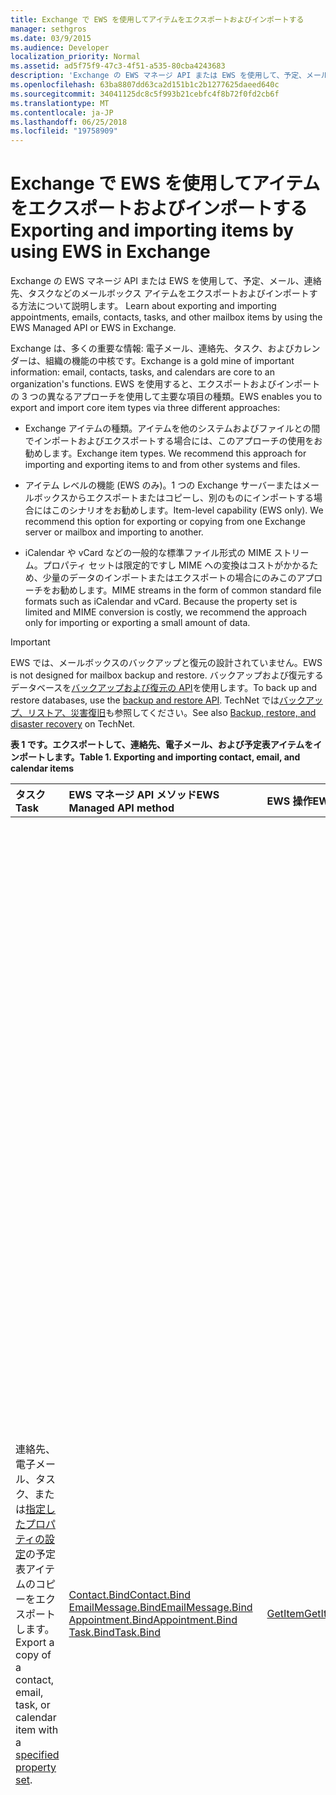 ```yaml
---
title: Exchange で EWS を使用してアイテムをエクスポートおよびインポートする
manager: sethgros
ms.date: 03/9/2015
ms.audience: Developer
localization_priority: Normal
ms.assetid: ad5f75f9-47c3-4f51-a535-80cba4243683
description: 'Exchange の EWS マネージ API または EWS を使用して、予定、メール、連絡先、タスクなどのメールボックス アイテムをエクスポートおよびインポートする方法について説明します。 '
ms.openlocfilehash: 63ba8807dd63ca2d151b1c2b1277625daeed640c
ms.sourcegitcommit: 34041125dc8c5f993b21cebfc4f8b72f0fd2cb6f
ms.translationtype: MT
ms.contentlocale: ja-JP
ms.lasthandoff: 06/25/2018
ms.locfileid: "19758909"
---
```

# <a name="exporting-and-importing-items-by-using-ews-in-exchange"></a><span data-ttu-id="2b8b5-103">Exchange で EWS を使用してアイテムをエクスポートおよびインポートする</span><span class="sxs-lookup"><span data-stu-id="2b8b5-103">Exporting and importing items by using EWS in Exchange</span></span>

<span data-ttu-id="2b8b5-104">Exchange の EWS マネージ API または EWS を使用して、予定、メール、連絡先、タスクなどのメールボックス アイテムをエクスポートおよびインポートする方法について説明します。 </span><span class="sxs-lookup"><span data-stu-id="2b8b5-104">Learn about exporting and importing appointments, emails, contacts, tasks, and other mailbox items by using the EWS Managed API or EWS in Exchange.</span></span> 
  
<span data-ttu-id="2b8b5-105">Exchange は、多くの重要な情報: 電子メール、連絡先、タスク、およびカレンダーは、組織の機能の中核です。</span><span class="sxs-lookup"><span data-stu-id="2b8b5-105">Exchange is a gold mine of important information: email, contacts, tasks, and calendars are core to an organization's functions.</span></span> <span data-ttu-id="2b8b5-106">EWS を使用すると、エクスポートおよびインポートの 3 つの異なるアプローチを使用して主要な項目の種類。</span><span class="sxs-lookup"><span data-stu-id="2b8b5-106">EWS enables you to export and import core item types via three different approaches:</span></span>
  
- <span data-ttu-id="2b8b5-p102">Exchange アイテムの種類。アイテムを他のシステムおよびファイルとの間でインポートおよびエクスポートする場合には、このアプローチの使用をお勧めします。</span><span class="sxs-lookup"><span data-stu-id="2b8b5-p102">Exchange item types. We recommend this approach for importing and exporting items to and from other systems and files.</span></span>
    
- <span data-ttu-id="2b8b5-p103">アイテム レベルの機能 (EWS のみ)。1 つの Exchange サーバーまたはメールボックスからエクスポートまたはコピーし、別のものにインポートする場合にはこのシナリオをお勧めします。</span><span class="sxs-lookup"><span data-stu-id="2b8b5-p103">Item-level capability (EWS only). We recommend this option for exporting or copying from one Exchange server or mailbox and importing to another.</span></span>
    
- <span data-ttu-id="2b8b5-p104">iCalendar や vCard などの一般的な標準ファイル形式の MIME ストリーム。プロパティ セットは限定的ですし MIME への変換はコストがかかるため、少量のデータのインポートまたはエクスポートの場合にのみこのアプローチをお勧めします。</span><span class="sxs-lookup"><span data-stu-id="2b8b5-p104">MIME streams in the form of common standard file formats such as iCalendar and vCard. Because the property set is limited and MIME conversion is costly, we recommend the approach only for importing or exporting a small amount of data.</span></span>
    
> [!IMPORTANT]
> <span data-ttu-id="2b8b5-113">EWS では、メールボックスのバックアップと復元の設計されていません。</span><span class="sxs-lookup"><span data-stu-id="2b8b5-113">EWS is not designed for mailbox backup and restore.</span></span> <span data-ttu-id="2b8b5-114">バックアップおよび復元するデータベースを[バックアップおよび復元の API](../backup-restore/backup-and-restore-for-exchange-2013.md)を使用します。</span><span class="sxs-lookup"><span data-stu-id="2b8b5-114">To back up and restore databases, use the [backup and restore API](../backup-restore/backup-and-restore-for-exchange-2013.md).</span></span> <span data-ttu-id="2b8b5-115">TechNet では[バックアップ、リストア、災害復旧](http://technet.microsoft.com/ja-jp/library/dd876874%28v=exchg.150%29.aspx)も参照してください。</span><span class="sxs-lookup"><span data-stu-id="2b8b5-115">See also [Backup, restore, and disaster recovery](http://technet.microsoft.com/ja-jp/library/dd876874%28v=exchg.150%29.aspx) on TechNet.</span></span> 
  
<span data-ttu-id="2b8b5-116">**表 1 です。エクスポートして、連絡先、電子メール、および予定表アイテムをインポートします。**</span><span class="sxs-lookup"><span data-stu-id="2b8b5-116">**Table 1. Exporting and importing contact, email, and calendar items**</span></span>

|<span data-ttu-id="2b8b5-117">**タスク**</span><span class="sxs-lookup"><span data-stu-id="2b8b5-117">**Task**</span></span>|<span data-ttu-id="2b8b5-118">**EWS マネージ API メソッド**</span><span class="sxs-lookup"><span data-stu-id="2b8b5-118">**EWS Managed API method**</span></span>|<span data-ttu-id="2b8b5-119">**EWS 操作**</span><span class="sxs-lookup"><span data-stu-id="2b8b5-119">**EWS operation**</span></span>|<span data-ttu-id="2b8b5-120">**メモ**</span><span class="sxs-lookup"><span data-stu-id="2b8b5-120">**Notes**</span></span>|
|:-----|:-----|:-----|:-----|
|<span data-ttu-id="2b8b5-121">連絡先、電子メール、タスク、または[指定したプロパティの設定](properties-and-extended-properties-in-ews-in-exchange.md)の予定表アイテムのコピーをエクスポートします。</span><span class="sxs-lookup"><span data-stu-id="2b8b5-121">Export a copy of a contact, email, task, or calendar item with a [specified property set](properties-and-extended-properties-in-ews-in-exchange.md).</span></span>  <br/> |[<span data-ttu-id="2b8b5-122">Contact.Bind</span><span class="sxs-lookup"><span data-stu-id="2b8b5-122">Contact.Bind</span></span>](http://msdn.microsoft.com/ja-jp/library/microsoft.exchange.webservices.data.contact.bind%28v=exchg.80%29.aspx) <br/> [<span data-ttu-id="2b8b5-123">EmailMessage.Bind</span><span class="sxs-lookup"><span data-stu-id="2b8b5-123">EmailMessage.Bind</span></span>](http://msdn.microsoft.com/ja-jp/library/microsoft.exchange.webservices.data.emailmessage.bind%28v=exchg.80%29.aspx) <br/> [<span data-ttu-id="2b8b5-124">Appointment.Bind</span><span class="sxs-lookup"><span data-stu-id="2b8b5-124">Appointment.Bind</span></span>](http://msdn.microsoft.com/ja-jp/library/microsoft.exchange.webservices.data.appointment.bind%28v=exchg.80%29.aspx) <br/> [<span data-ttu-id="2b8b5-125">Task.Bind</span><span class="sxs-lookup"><span data-stu-id="2b8b5-125">Task.Bind</span></span>](http://msdn.microsoft.com/ja-jp/library/microsoft.exchange.webservices.data.task.bind%28v=exchg.80%29.aspx) <br/> |[<span data-ttu-id="2b8b5-126">GetItem</span><span class="sxs-lookup"><span data-stu-id="2b8b5-126">GetItem</span></span>](http://msdn.microsoft.com/library/e3590b8b-c2a7-4dad-a014-6360197b68e4%28Office.15%29.aspx) <br/> |<span data-ttu-id="2b8b5-p106">メールボックス アイテムを Exchange 以外の別のシステムまたはファイル (vCard ファイル タイプと iCal ファイル タイプを含む) にエクスポートする場合には、このオプションをお勧めします。エクスポートされたプロパティ セットを制御できるため、また Exchange サーバーのパフォーマンスが良いため、通常はこれが最適なオプションです。</span><span class="sxs-lookup"><span data-stu-id="2b8b5-p106">We recommend this option if you're exporting mailbox items to another non-Exchange system or file (including vCard and iCal file types). Because you have control over the exported property set, and because performance is better for the Exchange server, this is generally the best option.  </span></span><br/> <span data-ttu-id="2b8b5-129">メールボックス アイテムのプロパティ セットによっては、およびアイテムに設定されているスキーマ化されていないプロパティ ID (拡張プロパティ) すべてにアプリケーションが対応しているかどうかによっては、このオプションでは、完全な再現性を持つコピーを生成できない場合があります。</span><span class="sxs-lookup"><span data-stu-id="2b8b5-129">Depending on the properties set on a mailbox item, and whether your application is aware of all of the non-schematized property identifiers (extended properties) that might be set on an item, this option might not produce a full-fidelity copy.</span></span>  <br/> <span data-ttu-id="2b8b5-130">これらの方法と操作は、アイテムのプロパティと、要求された拡張プロパティのスキーマのセットを提供します。</span><span class="sxs-lookup"><span data-stu-id="2b8b5-130">These methods and operation provide the schematized set of properties for an item plus any requested extended properties.</span></span> <span data-ttu-id="2b8b5-131">**Bind**メソッドまたは**GetItem**操作だけできる項目の完全なエクスポート アイテムに設定されている拡張プロパティがわかっている場合。</span><span class="sxs-lookup"><span data-stu-id="2b8b5-131">The **Bind** method or **GetItem** operation can only provide full-fidelity export of items if you know the extended properties that are set on an item.</span></span> <span data-ttu-id="2b8b5-132">忠実を有効にするのにはのすべての既知[の拡張プロパティ](properties-and-extended-properties-in-ews-in-exchange.md)を要求することができます。</span><span class="sxs-lookup"><span data-stu-id="2b8b5-132">You can request all the known [extended properties](properties-and-extended-properties-in-ews-in-exchange.md) to enable full fidelity.</span></span>  <br/> <span data-ttu-id="2b8b5-133">> [!TIP]> EWS のマネージ API でトレース機能を使用すると、エクスポートされたアイテムの XML 表現を取得するのにすることができます。</span><span class="sxs-lookup"><span data-stu-id="2b8b5-133">> [!TIP]> You can use the tracing feature in the EWS Managed API to get the XML representation of exported items.</span></span>           <span data-ttu-id="2b8b5-134">詳細については、[カスタム形式にアイテムをエクスポートする](how-to-export-items-by-using-ews-in-exchange.md#bk_exportcustom)を参照してください。</span><span class="sxs-lookup"><span data-stu-id="2b8b5-134">For more information, see [Export an item into a custom format](how-to-export-items-by-using-ews-in-exchange.md#bk_exportcustom).</span></span>  <br/> |
|<span data-ttu-id="2b8b5-135">連絡先、電子メール、タスク、または[指定したプロパティの設定](properties-and-extended-properties-in-ews-in-exchange.md)の予定表アイテムのコピーをインポートします。</span><span class="sxs-lookup"><span data-stu-id="2b8b5-135">Import a copy of a contact, email, task, or calendar item with a [specified property set](properties-and-extended-properties-in-ews-in-exchange.md).</span></span>  <br/> |[<span data-ttu-id="2b8b5-136">Contact.Save</span><span class="sxs-lookup"><span data-stu-id="2b8b5-136">Contact.Save</span></span>](http://msdn.microsoft.com/ja-jp/library/microsoft.exchange.webservices.data.contact.save%28v=exchg.80%29.aspx) <br/> [<span data-ttu-id="2b8b5-137">EmailMessage.Save</span><span class="sxs-lookup"><span data-stu-id="2b8b5-137">EmailMessage.Save</span></span>](http://msdn.microsoft.com/ja-jp/library/microsoft.exchange.webservices.data.emailmessage.save%28v=exchg.80%29.aspx) <br/> [<span data-ttu-id="2b8b5-138">Appointment.Save</span><span class="sxs-lookup"><span data-stu-id="2b8b5-138">Appointment.Save</span></span>](http://msdn.microsoft.com/ja-jp/library/microsoft.exchange.webservices.data.appointment.save%28v=exchg.80%29.aspx) <br/> [<span data-ttu-id="2b8b5-139">Task.Save</span><span class="sxs-lookup"><span data-stu-id="2b8b5-139">Task.Save</span></span>](http://msdn.microsoft.com/ja-jp/library/microsoft.exchange.webservices.data.task.save%28v=exchg.80%29.aspx) <br/> |[<span data-ttu-id="2b8b5-140">CreateItem</span><span class="sxs-lookup"><span data-stu-id="2b8b5-140">CreateItem</span></span>](http://msdn.microsoft.com/library/78a52120-f1d0-4ed7-8748-436e554f75b6%28Office.15%29.aspx) <br/> |<span data-ttu-id="2b8b5-p109">Exchange にメールボックス アイテムをインポートする場合、このオプションをお勧めします。インポートされたアイテムの状態を維持するためにいくつかのアイテムの種類で特別なプロパティを設定しなければならない場合があります。一部のプロパティは Exchange によって設定されクライアントでは設定されないので、必ずしも完全に再現性のあるインポートとはなりません。</span><span class="sxs-lookup"><span data-stu-id="2b8b5-p109">We recommend this option for importing mailbox items into Exchange. You might have to set special properties on some item types in order to maintain the state of the imported item. Because some properties are only set by Exchange and not by clients, it's not always possible to have a full-fidelity import.  </span></span><br/> <span data-ttu-id="2b8b5-p110">たとえば、出席者が含まれる会議をメールボックスにインポートすることはできません。Exchange が開催者と出席者との間に関係を設定しているためです。この関係は、会議出席依頼を送信する開催者、およびそれを受け取って応答する出席者だけが設定できます。</span><span class="sxs-lookup"><span data-stu-id="2b8b5-p110">For example, you cannot import a meeting with attendees into a mailbox because Exchange sets the relationships between the organizer and attendees. This relationship can only be established by organizers sending and attendees receiving and responding to the meeting request.  </span></span><br/> <span data-ttu-id="2b8b5-146">**予定**オブジェクトを Exchange では、複雑な関係と設定を持つことができます。</span><span class="sxs-lookup"><span data-stu-id="2b8b5-146">**Appointment** objects in Exchange can have complex relationships and settings.</span></span> <span data-ttu-id="2b8b5-147">(会議) の出席者の予定には、会議の開催者と出席者の会議を結合する設定があります。</span><span class="sxs-lookup"><span data-stu-id="2b8b5-147">Appointments that have attendees (meetings) have settings that tie together the meeting organizer and meeting attendees.</span></span> <span data-ttu-id="2b8b5-148">エクスポートの予定をインポートすると、これらの設定は維持されません。</span><span class="sxs-lookup"><span data-stu-id="2b8b5-148">These settings are not maintained when you export and import appointments.</span></span> <span data-ttu-id="2b8b5-149">会議の開催者と出席者の関係上で直接プログラムを使用して再同期、予定はサポートされません。</span><span class="sxs-lookup"><span data-stu-id="2b8b5-149">Programmatically reestablishing meeting organizer/attendee relationships directly on the appointments is not supported.</span></span> <span data-ttu-id="2b8b5-150">オプションを実行するのには、これらの関係を再確立するが次の会議を再送信して、出席者が会議を承諾する会議の開催者にある、インポート後の後処理します。</span><span class="sxs-lookup"><span data-stu-id="2b8b5-150">An option you do have for reestablishing those relationships is to perform post-processing after an import, then have an organizer resend the meetings and have the attendees accept the meetings.</span></span> <span data-ttu-id="2b8b5-151">Exchange の偽装を使用すると、開催者と出席者の両方の呼び出しを行います。</span><span class="sxs-lookup"><span data-stu-id="2b8b5-151">You can use Exchange impersonation to make the calls for both the organizer and the attendees.</span></span> <span data-ttu-id="2b8b5-152">正しく、メールボックス内の他の会議に関連する会議のことを避けるためにインポートする前に**予定**オブジェクトの UID プロパティを変更する必要があります。</span><span class="sxs-lookup"><span data-stu-id="2b8b5-152">You should change the UID property of the **Appointment** object before you import to avoid having meetings be incorrectly related to other meetings in a mailbox.</span></span>  <br/> |
|<span data-ttu-id="2b8b5-153">連絡先、メール、タスク、予定表アイテムのコピーを完全な再現性でエクスポートする</span><span class="sxs-lookup"><span data-stu-id="2b8b5-153">Export a copy of a contact, email, task, or calendar item in full-fidelity.</span></span>  <br/> |<span data-ttu-id="2b8b5-154">適用できません</span><span class="sxs-lookup"><span data-stu-id="2b8b5-154">Not applicable</span></span>  <br/> |[<span data-ttu-id="2b8b5-155">ExportItems</span><span class="sxs-lookup"><span data-stu-id="2b8b5-155">ExportItems</span></span>](http://msdn.microsoft.com/library/e2846abb-0b16-4732-bbd8-038a674672f6%28Office.15%29.aspx) <br/> |<span data-ttu-id="2b8b5-156">これは、Exchange メールボックスにインポートするメールボックスのアイテムをエクスポートするための最適なオプションです。</span><span class="sxs-lookup"><span data-stu-id="2b8b5-156">This is the best option for exporting mailbox items that you want to import back into an Exchange mailbox.</span></span> <span data-ttu-id="2b8b5-157">メールボックスの間でアイテムをコピーするのにはこのオプションを使用することもできます。</span><span class="sxs-lookup"><span data-stu-id="2b8b5-157">You can also use this option to copy items between mailboxes.</span></span> <span data-ttu-id="2b8b5-158">**ExportItems**操作は、メールボックスとの間の情報の移動に使用できるアイテムを表す非透過のストリームを提供します。</span><span class="sxs-lookup"><span data-stu-id="2b8b5-158">The **ExportItems** operation provides an opaque stream that represents the item that you can use to move information between mailboxes.</span></span> <span data-ttu-id="2b8b5-159">[GetItem](http://msdn.microsoft.com/library/e3590b8b-c2a7-4dad-a014-6360197b68e4%28Office.15%29.aspx)操作で**ExportItems**を使用すると、別のシステムで項目を検索するインデックスを作成します。</span><span class="sxs-lookup"><span data-stu-id="2b8b5-159">You can use **ExportItems** with the [GetItem](http://msdn.microsoft.com/library/e3590b8b-c2a7-4dad-a014-6360197b68e4%28Office.15%29.aspx) operation to make an index for finding the items in another system.</span></span> <span data-ttu-id="2b8b5-160">エクスポートのストリームを変更することはできません。</span><span class="sxs-lookup"><span data-stu-id="2b8b5-160">You cannot change the export stream.</span></span>  <br/> <span data-ttu-id="2b8b5-161">詳細については、[完全な忠実性を持つアイテムをエクスポートする](how-to-export-items-by-using-ews-in-exchange.md#bk_exportfullfidelity)を参照してください。</span><span class="sxs-lookup"><span data-stu-id="2b8b5-161">For more information, see [Export items with full fidelity](how-to-export-items-by-using-ews-in-exchange.md#bk_exportfullfidelity).</span></span>  <br/> |
|<span data-ttu-id="2b8b5-162">連絡先、メール、タスク、予定表アイテムのコピーを完全な再現性でインポートする </span><span class="sxs-lookup"><span data-stu-id="2b8b5-162">Import a copy of a contact, email, task, or calendar item in full-fidelity.</span></span>  <br/> |<span data-ttu-id="2b8b5-163">適用できません</span><span class="sxs-lookup"><span data-stu-id="2b8b5-163">Not applicable</span></span>  <br/> |[<span data-ttu-id="2b8b5-164">UploadItems</span><span class="sxs-lookup"><span data-stu-id="2b8b5-164">UploadItems</span></span>](http://msdn.microsoft.com/library/a88cbe99-7968-454d-a545-4f92c330909f%28Office.15%29.aspx) <br/> |<span data-ttu-id="2b8b5-165">これは、 **ExportItems**操作によってエクスポートされたアイテムをインポートするための唯一のオプションです。</span><span class="sxs-lookup"><span data-stu-id="2b8b5-165">This is the only option for importing items that were exported by the **ExportItems** operation.</span></span>  <br/> |
|<span data-ttu-id="2b8b5-166">一般的なファイルの種類の連絡先、メール、予定表アイテムのコピーを MIME ストリームとしてエクスポートする </span><span class="sxs-lookup"><span data-stu-id="2b8b5-166">Export a copy of a contact, email, or calendar item as a MIME stream for a common file type.</span></span>  <br/> |[<span data-ttu-id="2b8b5-167">Contact.Bind</span><span class="sxs-lookup"><span data-stu-id="2b8b5-167">Contact.Bind</span></span>](http://msdn.microsoft.com/ja-jp/library/microsoft.exchange.webservices.data.contact.bind%28v=exchg.80%29.aspx) <br/> [<span data-ttu-id="2b8b5-168">EmailMessage.Bind</span><span class="sxs-lookup"><span data-stu-id="2b8b5-168">EmailMessage.Bind</span></span>](http://msdn.microsoft.com/ja-jp/library/microsoft.exchange.webservices.data.emailmessage.bind%28v=exchg.80%29.aspx) <br/> [<span data-ttu-id="2b8b5-169">Appointment.Bind</span><span class="sxs-lookup"><span data-stu-id="2b8b5-169">Appointment.Bind</span></span>](http://msdn.microsoft.com/ja-jp/library/microsoft.exchange.webservices.data.appointment.bind%28v=exchg.80%29.aspx) <br/> |<span data-ttu-id="2b8b5-170">**GetItem**</span><span class="sxs-lookup"><span data-stu-id="2b8b5-170">**GetItem**</span></span> <br/> |<span data-ttu-id="2b8b5-171">[MimeContent](http://msdn.microsoft.com/ja-jp/library/microsoft.exchange.webservices.data.item.mimecontent%28v=exchg.80%29.aspx)プロパティを使用するには、MIME ストリーム形式の項目を取得します。</span><span class="sxs-lookup"><span data-stu-id="2b8b5-171">You can use the [MimeContent](http://msdn.microsoft.com/ja-jp/library/microsoft.exchange.webservices.data.item.mimecontent%28v=exchg.80%29.aspx) property to get the MIME stream representation of an item.</span></span>  <br/> <span data-ttu-id="2b8b5-p113">このストリームは、アイテムのすべてのプロパティの基本的なすべてのサブセットを提供します。1 回限りの操作ではこの MIME ストリームだけを使用するのがベスト プラクティスです。大規模で頻繁なアイテムのインポート/エクスポートでは MIME を使用しないでください。Exchange は MIME コンテンツの変換を実行するので、パフォーマンスに影響を及ぶ可能性があるためです。</span><span class="sxs-lookup"><span data-stu-id="2b8b5-p113">This will provide a basic subset of all the properties on an item. As a best practice, only use the MIME stream for one-off operations. Do not rely on MIME for large and frequent importing/exporting of items, because Exchange performs content conversion for the MIME and this can affect performance.  </span></span><br/> <span data-ttu-id="2b8b5-175">**連絡先**の MIME ストリームは、 [vCard](http://www.faqs.org/rfcs/rfc2426.mdl) (.vcf) ファイルです。</span><span class="sxs-lookup"><span data-stu-id="2b8b5-175">The **Contact** MIME stream is a [vCard](http://www.faqs.org/rfcs/rfc2426.mdl) (.vcf) file.</span></span> <span data-ttu-id="2b8b5-176">連絡先に設定されているプロパティ、に応じてこの可能性があります完全なコピーを作成できません。</span><span class="sxs-lookup"><span data-stu-id="2b8b5-176">Depending on the properties set on a contact, this might not produce a full-fidelity copy.</span></span> <span data-ttu-id="2b8b5-177">VCard の MIME ストリームを使用して連絡先をインポートすることはできませんに注意してください。</span><span class="sxs-lookup"><span data-stu-id="2b8b5-177">Note that you cannot import a contact by using the vCard MIME stream.</span></span> <span data-ttu-id="2b8b5-178">詳細については、 [vCard ファイルに連絡先をエクスポートする](how-to-export-items-by-using-ews-in-exchange.md#bk_exportvcardmime)を参照してください。</span><span class="sxs-lookup"><span data-stu-id="2b8b5-178">To learn more, see [Export a contact into a vCard file](how-to-export-items-by-using-ews-in-exchange.md#bk_exportvcardmime).</span></span>  <br/> <span data-ttu-id="2b8b5-179">**Email メッセージ**の MIME ストリームは、.eml ファイルです。</span><span class="sxs-lookup"><span data-stu-id="2b8b5-179">The **EmailMessage** MIME stream is an .eml file.</span></span> <span data-ttu-id="2b8b5-180">.Eml 形式は、Outlook およびその他の電子メール クライアントはこれで識別できるため便利です。</span><span class="sxs-lookup"><span data-stu-id="2b8b5-180">The .eml format is convenient because Outlook and other email clients can identify it.</span></span> <span data-ttu-id="2b8b5-181">多くのブラウザーはそのファイルの種類を使用できますので便利ですが、.mht ファイルを作成するのには、MIME ストリームを使用することもできます。</span><span class="sxs-lookup"><span data-stu-id="2b8b5-181">You can also use the MIME stream to create an .mht file, which is convenient because many browsers can use that file type.</span></span> <span data-ttu-id="2b8b5-182">EWS では、.msg ファイルに電子メールをエクスポートするため、.msg ファイルのストリームを提供していません。</span><span class="sxs-lookup"><span data-stu-id="2b8b5-182">EWS doesn't provide a .msg file stream for exporting an email to a .msg file.</span></span> <span data-ttu-id="2b8b5-183">.Msg ファイルをエクスポートするためのオプションは、どちらかに[のコンス トラクターにします。MSG ファイルを](http://msdn.microsoft.com/ja-jp/library/cc463912%28v=EXCHG.80%29.aspx)、 **EmailMessage.Bind**メソッドまたは**GetItem**操作の結果から [呼び出し]、または EWS を呼び出すし、結果からの .msg ファイルを構築するサード ・ パーティ製の API を使用します。</span><span class="sxs-lookup"><span data-stu-id="2b8b5-183">Your options for exporting an .msg file are to either [construct an .MSG file](http://msdn.microsoft.com/ja-jp/library/cc463912%28v=EXCHG.80%29.aspx) from the results of an **EmailMessage.Bind** method or **GetItem** operation call, or use a third-party API that calls EWS and constructs the .msg file from the results.</span></span> <span data-ttu-id="2b8b5-184">詳細については、 [.eml ファイルとして電子メールのエクスポート](how-to-export-items-by-using-ews-in-exchange.md#bk_exportemailmime)を参照してください。</span><span class="sxs-lookup"><span data-stu-id="2b8b5-184">For more information, see [Export an email as an .eml file](how-to-export-items-by-using-ews-in-exchange.md#bk_exportemailmime).</span></span>  <br/> <span data-ttu-id="2b8b5-185">**予定**の MIME ストリームは、iCal (.ics) ファイルです。</span><span class="sxs-lookup"><span data-stu-id="2b8b5-185">The **Appointment** MIME stream is an iCal (.ics) file.</span></span> <span data-ttu-id="2b8b5-186">.Ics 形式は、Outlook およびその他の電子メール クライアントはこれで識別できるため便利です。</span><span class="sxs-lookup"><span data-stu-id="2b8b5-186">The .ics format is convenient because Outlook and other email clients can identify it.</span></span> <span data-ttu-id="2b8b5-187">MIME ストリームには、出席者情報は明記されていないために、会議をエクスポートするための実行可能なオプションではありません。</span><span class="sxs-lookup"><span data-stu-id="2b8b5-187">This is not a viable option for exporting meetings because attendee information is not provided in the MIME stream.</span></span> <span data-ttu-id="2b8b5-188">添付ファイルおよびその他のプロパティは、MIME ストリームに含まれません可能性があります。</span><span class="sxs-lookup"><span data-stu-id="2b8b5-188">Attachments and other properties might not be included in the MIME stream.</span></span> <span data-ttu-id="2b8b5-189">[予定](http://msdn.microsoft.com/ja-jp/library/microsoft.exchange.webservices.data.appointment%28v=exchg.80%29.aspx)オブジェクトとは、 **GetItem**操作によって返された XML から iCal 形式を作成することを検討してください。</span><span class="sxs-lookup"><span data-stu-id="2b8b5-189">Consider constructing the iCal format from either the [Appointment](http://msdn.microsoft.com/ja-jp/library/microsoft.exchange.webservices.data.appointment%28v=exchg.80%29.aspx) object or from the XML returned by the **GetItem** operation.</span></span> <span data-ttu-id="2b8b5-190">この方法では、キャプチャすることも複数の拡張プロパティを使用して Exchange プロパティ ("x ' プロパティ) iCal ファイルにします。</span><span class="sxs-lookup"><span data-stu-id="2b8b5-190">This way, you can capture more of the Exchange properties with extended properties ("X-' properties) in the iCal file.</span></span> <span data-ttu-id="2b8b5-191">XML 形式の予定をエクスポートすることもできます。</span><span class="sxs-lookup"><span data-stu-id="2b8b5-191">You can also export an appointment in XML form.</span></span> <span data-ttu-id="2b8b5-192">**GetItem**操作を呼び出すし、システムに XML を保存します。</span><span class="sxs-lookup"><span data-stu-id="2b8b5-192">Call the **GetItem** operation and save the XML in your system.</span></span> <span data-ttu-id="2b8b5-193">XML データベースに格納するのに XML を取得するのには、EWS のマネージ API で[トレース機能](how-to-trace-requests-responses-to-troubleshoot-ews-managed-api-applications.md)を使用することもできます。</span><span class="sxs-lookup"><span data-stu-id="2b8b5-193">You can also use the [tracing functionality](how-to-trace-requests-responses-to-troubleshoot-ews-managed-api-applications.md) in the EWS Managed API to capture the XML to put in an XML database.</span></span> <span data-ttu-id="2b8b5-194">詳細については、 [iCal ファイルとして予定をエクスポートする](how-to-export-items-by-using-ews-in-exchange.md#bk_exporticalmime)を参照してください。</span><span class="sxs-lookup"><span data-stu-id="2b8b5-194">For more information, see [Exporting an appointment as an iCal file](how-to-export-items-by-using-ews-in-exchange.md#bk_exporticalmime).</span></span>  <br/> |
|<span data-ttu-id="2b8b5-195">一般的なファイルの種類の MIME ストリームとしてメール、予定表アイテムのコピーをインポートする</span><span class="sxs-lookup"><span data-stu-id="2b8b5-195">Import a copy of an email or calendar item as a MIME stream for a common file type.</span></span>  <br/> |[<span data-ttu-id="2b8b5-196">EmailMessage.Save</span><span class="sxs-lookup"><span data-stu-id="2b8b5-196">EmailMessage.Save</span></span>](http://msdn.microsoft.com/ja-jp/library/microsoft.exchange.webservices.data.emailmessage.save%28v=exchg.80%29.aspx) <br/> [<span data-ttu-id="2b8b5-197">Appointment.Save</span><span class="sxs-lookup"><span data-stu-id="2b8b5-197">Appointment.Save</span></span>](http://msdn.microsoft.com/ja-jp/library/microsoft.exchange.webservices.data.appointment.save%28v=exchg.80%29.aspx) <br/> |<span data-ttu-id="2b8b5-198">**CreateItem**</span><span class="sxs-lookup"><span data-stu-id="2b8b5-198">**CreateItem**</span></span> <br/> |<span data-ttu-id="2b8b5-199">**Email メッセージ**や**予定**オブジェクトの**MimeContent**プロパティを使用して、.eml ファイルまたは .ics ファイルをインポートできます。</span><span class="sxs-lookup"><span data-stu-id="2b8b5-199">You can import an .eml or .ics file by using the **MimeContent** property on an **EmailMessage** or **Appointment** object.</span></span> <span data-ttu-id="2b8b5-200">[PidTagMessageFlags (0x0E07)](http://msdn.microsoft.com/ja-jp/library/office/cc839733%28v=office.15%29.aspx)の電子メールが、下書きではない場合、拡張プロパティを設定する必要があります。</span><span class="sxs-lookup"><span data-stu-id="2b8b5-200">You will need to set the [PidTagMessageFlags (0x0E07)](http://msdn.microsoft.com/ja-jp/library/office/cc839733%28v=office.15%29.aspx) extended property if the email is not a draft.</span></span>  <br/> <span data-ttu-id="2b8b5-201">この方法で、会議をインポートすることはできません。</span><span class="sxs-lookup"><span data-stu-id="2b8b5-201">You cannot use this approach to import meetings.</span></span>  <br/> |
   
## <a name="alternatives-to-exporting-and-importing-items-by-using-ews"></a><span data-ttu-id="2b8b5-202">EWS を使用したアイテムのエクスポートとインポート以外の方法</span><span class="sxs-lookup"><span data-stu-id="2b8b5-202">Alternatives to exporting and importing items by using EWS</span></span>
<span data-ttu-id="2b8b5-203"><a name="alternatives"> </a></span><span class="sxs-lookup"><span data-stu-id="2b8b5-203"></span></span>

<span data-ttu-id="2b8b5-p118">他の方法を使用して、Exporing メールボックスとの間でアイテムをインポート/エクスポートできます。インポートとエクスポートの戦略を設計するときに考慮できる事柄を次にいくつか示します。</span><span class="sxs-lookup"><span data-stu-id="2b8b5-p118">Other options are available for exporing and importing items to and from an Exchange mailbox. The following are some ideas to consider when you design your import and export strategy:</span></span>
  
- <span data-ttu-id="2b8b5-206">PowerShell を使用して EWS を呼び出し、出力を .csv ファイルに書式設定します。</span><span class="sxs-lookup"><span data-stu-id="2b8b5-206">Use PowerShell to call EWS and format the output into a .csv file.</span></span>
    
- <span data-ttu-id="2b8b5-p119">MAPI を実装するサード パーティ製のライブラリを使用して、アイテムのエクスポート/インポートを行います。また、EWS を .msg ファイルに変換するサード パーティ製ライブラリも利用できます。</span><span class="sxs-lookup"><span data-stu-id="2b8b5-p119">Use third-party libraries that implement MAPI to export and import items. Third-party libraries that convert EWS to .msg files are available too.</span></span>
    
- <span data-ttu-id="2b8b5-209">[メールボックスのインポートを実行し要求をエクスポート](http://technet.microsoft.com/ja-jp/library/ee633455%28v=exchg.150%29.aspx)する Exchange 管理シェルと[MailboxImportRequest](http://technet.microsoft.com/ja-jp/library/ff607310%28v=exchg.150%29.aspx)と[MailboxExportRequest](http://technet.microsoft.com/ja-jp/library/ff607299%28v=exchg.150%29.aspx)コマンドレットを使用します。</span><span class="sxs-lookup"><span data-stu-id="2b8b5-209">Use the Exchange Management Shell and the [MailboxImportRequest](http://technet.microsoft.com/ja-jp/library/ff607310%28v=exchg.150%29.aspx) and [MailboxExportRequest](http://technet.microsoft.com/ja-jp/library/ff607299%28v=exchg.150%29.aspx) cmdlets to [fulfill mailbox import and export requests](http://technet.microsoft.com/ja-jp/library/ee633455%28v=exchg.150%29.aspx).</span></span> 
    
- <span data-ttu-id="2b8b5-210">インポートおよびエクスポートするアイテムを[Outlook のインポートのオプション](http://office.microsoft.com/en-us/outlook-help/import-outlook-items-from-an-outlook-data-file-pst-HA102505743.aspx)を使用します。</span><span class="sxs-lookup"><span data-stu-id="2b8b5-210">Use [Outlook's import options](http://office.microsoft.com/en-us/outlook-help/import-outlook-items-from-an-outlook-data-file-pst-HA102505743.aspx) to import and export items.</span></span> 
    
## <a name="in-this-section"></a><span data-ttu-id="2b8b5-211">このセクションの内容</span><span class="sxs-lookup"><span data-stu-id="2b8b5-211">In this section</span></span>
<span data-ttu-id="2b8b5-212"><a name="alternatives"> </a></span><span class="sxs-lookup"><span data-stu-id="2b8b5-212"></span></span>

- [<span data-ttu-id="2b8b5-213">Exchange EWS を使用して項目をエクスポートします。</span><span class="sxs-lookup"><span data-stu-id="2b8b5-213">Export items by using EWS in Exchange</span></span>](how-to-export-items-by-using-ews-in-exchange.md)
    
- [<span data-ttu-id="2b8b5-214">Exchange EWS を使用してアイテムをインポート</span><span class="sxs-lookup"><span data-stu-id="2b8b5-214">Import items by using EWS in Exchange</span></span>](how-to-import-items-by-using-ews-in-exchange.md)
    
## <a name="see-also"></a><span data-ttu-id="2b8b5-215">関連項目</span><span class="sxs-lookup"><span data-stu-id="2b8b5-215">See also</span></span>


- [<span data-ttu-id="2b8b5-216">バックアップ、復元、および災害復旧</span><span class="sxs-lookup"><span data-stu-id="2b8b5-216">Backup, Restore, and Disaster Recovery</span></span>](http://technet.microsoft.com/ja-jp/library/dd876874%28v=exchg.150%29.aspx)
    
- [<span data-ttu-id="2b8b5-217">ジャーナル処理</span><span class="sxs-lookup"><span data-stu-id="2b8b5-217">Journaling</span></span>](http://technet.microsoft.com/ja-jp/library/aa998649%28v=exchg.150%29.aspx)
    
- [<span data-ttu-id="2b8b5-218">インターネット予定表とスケジュールの中核となるオブジェクトの仕様 (RFC 5545)</span><span class="sxs-lookup"><span data-stu-id="2b8b5-218">Internet Calendaring and Scheduling Core Object Specification (RFC 5545)</span></span>](http://tools.ietf.org/html/rfc5545)
    
- [<span data-ttu-id="2b8b5-219">Exchange のメールボックス同期と EWS</span><span class="sxs-lookup"><span data-stu-id="2b8b5-219">Mailbox synchronization and EWS in Exchange</span></span>](mailbox-synchronization-and-ews-in-exchange.md)
    

